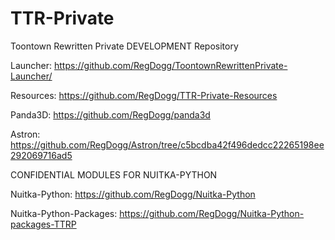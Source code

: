 # TTR-Private

Toontown Rewritten Private DEVELOPMENT Repository

Launcher: https://github.com/RegDogg/ToontownRewrittenPrivate-Launcher/

Resources: https://github.com/RegDogg/TTR-Private-Resources

Panda3D: https://github.com/RegDogg/panda3d

Astron: https://github.com/RegDogg/Astron/tree/c5bcdba42f496dedcc22265198ee292069716ad5

CONFIDENTIAL MODULES FOR NUITKA-PYTHON

Nuitka-Python: https://github.com/RegDogg/Nuitka-Python

Nuitka-Python-Packages: https://github.com/RegDogg/Nuitka-Python-packages-TTRP
